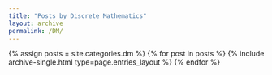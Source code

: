 ```yaml
---
title: "Posts by Discrete Mathematics"
layout: archive
permalink: /DM/
---
```


{% assign posts = site.categories.dm %} {% for post in posts %} {% include archive-single.html type=page.entries_layout %} {% endfor %}
